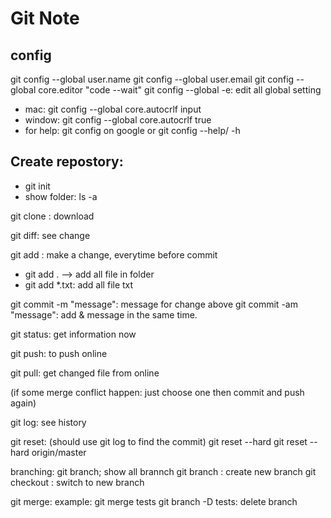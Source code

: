 # Git Note
## config
git config --global user.name <name>
git config --global user.email <email>
git config --global core.editor "code --wait"
git config --global -e: edit all global setting
* mac: git config --global core.autocrlf input
* window: git config --global core.autocrlf true
* for help: git config on google or git config --help/ -h

## Create repostory:

* git init
* show folder: ls -a





git clone <url>: download


git diff: see change


git add <filename>: make a change, everytime before commit
* git add . --> add all file in folder
* git add *.txt: add all file txt

git commit -m "message": message for change above
git commit -am "message": add & message in the same time.

git status: get information now

git push: to push online

git pull: get changed file from online

(if some merge conflict happen: just choose one then commit and push again)

git log: see history 

git reset: (should use git log to find the commit)
    git reset --hard <commit>
    git reset --hard origin/master

branching:
git branch; show all brannch
    git branch <branch name>: create new branch
    git checkout <branch name>: switch to new branch


git merge:
    example: git merge tests
    git branch -D tests: delete branch